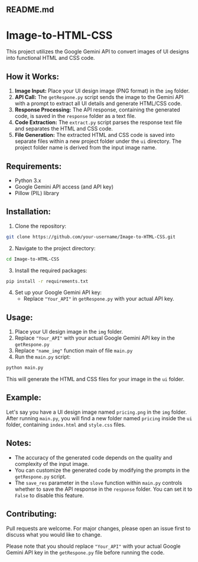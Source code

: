 ## README.md

# Image-to-HTML-CSS

This project utilizes the Google Gemini API to convert images of UI designs into functional HTML and CSS code.

## How it Works:

1. **Image Input:** Place your UI design image (PNG format) in the `img` folder.
2. **API Call:** The `getRespone.py` script sends the image to the Gemini API with a prompt to extract all UI details and generate HTML/CSS code.
3. **Response Processing:** The API response, containing the generated code, is saved in the `response` folder as a text file.
4. **Code Extraction:** The `extract.py` script parses the response text file and separates the HTML and CSS code.
5. **File Generation:** The extracted HTML and CSS code is saved into separate files within a new project folder under the `ui` directory. The project folder name is derived from the input image name.

## Requirements:

* Python 3.x
* Google Gemini API access (and API key)
* Pillow (PIL) library

## Installation:

1. Clone the repository:

```bash
git clone https://github.com/your-username/Image-to-HTML-CSS.git
```

2. Navigate to the project directory:

```bash
cd Image-to-HTML-CSS
```

3. Install the required packages:

```bash
pip install -r requirements.txt
```

4. Set up your Google Gemini API key:
    -  Replace `"Your_API"`  in `getRespone.py` with your actual API key.

## Usage:

1. Place your UI design image in the `img` folder.
2. Replace `"Your_API"` with your actual Google Gemini API key in the `getRespone.py`
3. Replace `"name_img"` function main of file `main.py`
2. Run the `main.py` script:

```bash
python main.py
```

This will generate the HTML and CSS files for your image in the `ui` folder.

## Example:

Let's say you have a UI design image named `pricing.png` in the `img` folder. After running `main.py`, you will find a new folder named `pricing` inside the `ui` folder, containing `index.html` and `style.css` files.

## Notes:

* The accuracy of the generated code depends on the quality and complexity of the input image.
* You can customize the generated code by modifying the prompts in the `getRespone.py` script.
* The `save_res` parameter in the `slove` function within `main.py` controls whether to save the API response in the `response` folder. You can set it to `False` to disable this feature.

## Contributing:

Pull requests are welcome. For major changes, please open an issue first to discuss what you would like to change.


Please note that you should replace `"Your_API"` with your actual Google Gemini API key in the `getRespone.py` file before running the code. 
